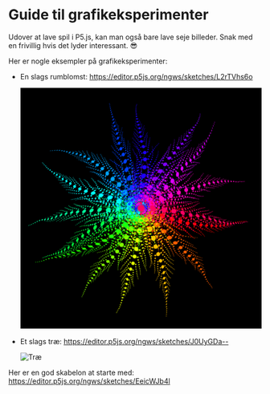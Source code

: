 # Guide til grafikeksperimenter

Udover at lave spil i P5.js, kan man også bare lave seje billeder. Snak med en frivillig hvis det lyder interessant. 😎

Her er nogle eksempler på grafikeksperimenter:

- En slags rumblomst: https://editor.p5js.org/ngws/sketches/L2rTVhs6o

    ![Rumblomst](rumblomst.png)

- Et slags træ: https://editor.p5js.org/ngws/sketches/J0UyGDa--

    ![Træ](træ.png)

Her er en god skabelon at starte med: https://editor.p5js.org/ngws/sketches/EeicWJb4l
